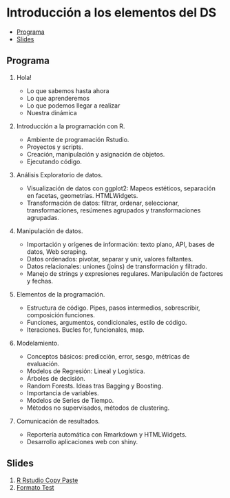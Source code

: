 Introducción a los elementos del DS
================

-   [Programa](#programa)
-   [Slides](#slides)

## Programa

1.  Hola!

    -   Lo que sabemos hasta ahora
    -   Lo que aprenderemos
    -   Lo que podemos llegar a realizar
    -   Nuestra dinámica

2.  Introducción a la programación con R.

    -   Ambiente de programación Rstudio.
    -   Proyectos y scripts.
    -   Creación, manipulación y asignación de objetos.
    -   Ejecutando código.

3.  Análisis Exploratorio de datos.

    -   Visualización de datos con ggplot2: Mapeos estéticos, separación
        en facetas, geometrías. HTMLWidgets.
    -   Transformación de datos: filtrar, ordenar, seleccionar,
        transformaciones, resúmenes agrupados y transformaciones
        agrupadas.

4.  Manipulación de datos.

    -   Importación y orígenes de información: texto plano, API, bases
        de datos, Web scraping.
    -   Datos ordenados: pivotar, separar y unir, valores faltantes.
    -   Datos relacionales: uniones (joins) de transformación y
        filtrado.
    -   Manejo de strings y expresiones regulares. Manipulación de
        factores y fechas.

5.  Elementos de la programación.

    -   Estructura de código. Pipes, pasos intermedios, sobrescribir,
        composición funciones. 
    -   Funciones, argumentos, condicionales, estilo de código.
    -   Iteraciones. Bucles for, funcionales, map.

6.  Modelamiento.

    -   Conceptos básicos: predicción, error, sesgo, métricas de
        evaluación.
    -   Modelos de Regresión: Lineal y Logística.
    -   Árboles de decisión.
    -   Random Forests. Ideas tras Bagging y Boosting.
    -   Importancia de variables.
    -   Modelos de Series de Tiempo.
    -   Métodos no supervisados, métodos de clustering.

7.  Comunicación de resultados.

    -   Reportería automática con Rmarkdown y HTMLWidgets.
    -   Desarrollo aplicaciones web con shiny.

## Slides

1.  [R Rstudio Copy
    Paste](https://jbkunst.github.io/usach-ingemat-intro-elementos-ds-202201/slides/01-R-Rstudio-copy-paste.html)
2.  [Formato
    Test](https://jbkunst.github.io/usach-ingemat-intro-elementos-ds-202201/slides/99-formato-test.html)
